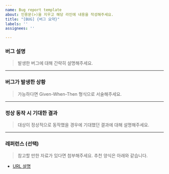 ```yaml
---
name: Bug report template
about: 인용문(>)을 지우고 해당 라인에 내용을 작성해주세요.
title: "[BUG] {버그 요약}"
labels: ''
assignees: ''

---
```


### 버그 설명
> 발생한 버그에 대해 간략히 설명해주세요.

---
### 버그가 발생한 상황
> 가능하다면 Given-When-Then 형식으로 서술해주세요.

---
### 정상 동작 시 기대한 결과
> 대상이 정상적으로 동작했을 경우에 기대했던 결과에 대해 설명해주세요.

---
### 레퍼런스 (선택)
> 참고할 만한 자료가 있다면 첨부해주세요.
> 추천 양식은 아래와 같습니다.
- [URL 설명](URL)
